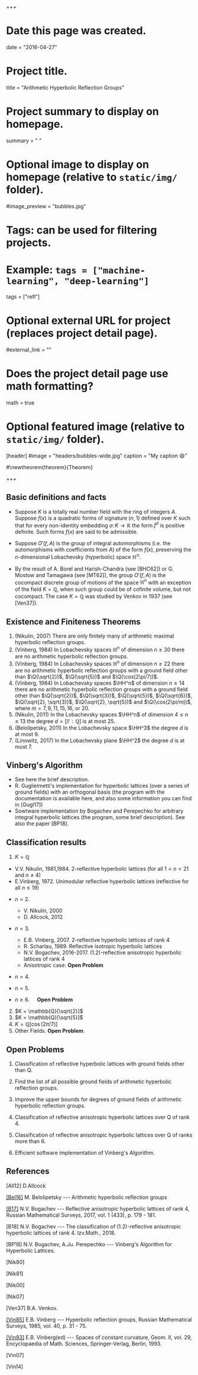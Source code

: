 +++
# Date this page was created.
date = "2016-04-27"

# Project title.
title = "Arithmetic Hyperbolic Reflection Groups"

# Project summary to display on homepage.
summary = " "

# Optional image to display on homepage (relative to `static/img/` folder).
#image_preview = "bubbles.jpg"

# Tags: can be used for filtering projects.
# Example: `tags = ["machine-learning", "deep-learning"]`
tags = ["refl"]

# Optional external URL for project (replaces project detail page).
#external_link = ""

# Does the project detail page use math formatting?
math = true

# Optional featured image (relative to `static/img/` folder).
[header]
#image = "headers/bubbles-wide.jpg"
caption = "My caption :smile:"

#\newtheorem{theorem}{Theorem}

+++


## Basic definitions and facts

  - Suppose $K$ is a totally real number field with the ring of integers $A$. Suppose $f(x)$ is a quadratic forms of signature $(n,1)$ defined over $K$ such that for every non-identity embedding $\sigma \colon K \to \mathbb{R}$ the form $f^{\sigma}$ is positive definite. Such forms $f(x)$ are said to be admissible. 

  - Suppose $O'(f, A)$ is the group of integral automorphisms (i.e. the automorphisms  with coefficients from $A$) of the form $f(x)$, preserving the $n$-dimensional Lobachevsky (hyperbolic) space $\mathbb{H^n}$.
  
  - By the result of A. Borel and Harish-Chandra (see [BHC62]) or G. Mostow and Tamagawa (see [MT62]), the group $O'(f, A)$ is the cocompact discrete group of motions of the space $\mathbb{H}^n$ with an exception of the field $K = \mathbb{Q}$, when such group could be of cofinite volume, but not cocompact. The case $K = \mathbb{Q}$ was studied by Venkov in 1937 (see [Ven37]).


## Existence and Finiteness Theorems

1. (Nikulin, 2007) There are only finitely many of arithmetic maximal hyperbolic reflection groups.
2. (Vinberg, 1984) In Lobachevsky spaces $\mathbb{H}^n$ of dimension $n \ge 30$ there are no arithmetic hyperbolic reflection groups.
3. (Vinberg, 1984) In Lobachevsky spaces $\mathbb{H}^n$ of dimension $n \ge 22$  there are no arithmetic hyperbolic reflection groups with a ground field other than $\Q(\sqrt{2})$, $\Q(\sqrt{5})$ and $\Q(\cos(2\pi/7))$. 
4. (Vinberg, 1984) In Lobachevsky spaces $\HH^n$ of dimension $n \ge 14$  there are no arithmetic hyperbolic reflection groups with a ground field other than $\Q(\sqrt{2})$, $\Q(\sqrt{3})$, $\Q(\sqrt{5})$, $\Q(\sqrt{6})$, $\Q(\sqrt{2}, \sqrt{3})$, $\Q(\sqrt{2}, \sqrt{5})$ and $\Q(\cos(2\pi/m))$, where $m=7,9,11,15,16,$ or $20$.
5. (Nikulin, 2011) In the Lobachevsky spaces $\HH^n$ of dimension $4 \leq n \leq 13$ the degree $d = [\mathbb{F} : \mathbb{Q}]$ is at most $25$.
6. (Belolipetsky, 2011) In the Lobachevsky space $\HH^3$ the degree $d$ is at most $9$.
7. (Linowitz, 2017) In the Lobachevsky plane $\HH^2$ the degree $d$ is at most $7$.


## Vinberg's Algorithm
- See here the brief description.
- R. Guglielmetti's implementation for hyperbolic lattices (over a series of ground fields) with an orthogonal basis (the program with the documentation is available here, and also some information you can find in [Gugl17])
- Sowtware implementation by Bogachev and Perepechko for arbitrary integral hyperbolic lattices (the program, some brief description). See also the paper [BP18].

## Classification results

1. $K = \mathbb{Q}$
  + V.V. Nikulin, 1981,1984. $2$-reflective hyperbolic lattices (for all $1 < n < 21$ and $n \ne 4$) 
  + E.Vinberg, 1972. Unimodular reflective hyperbolic lattices (reflective for all $n \le 19$)
  

  - $n=2$.

     + V. Nikulin, 2000 
     + D. Allcock, 2012

  - $n=3$.
     + E.B. Vinberg, 2007. $2$-reflective hyperbolic lattices of rank $4$
     + R. Scharlau, 1989. Reflective isotropic hyperbolic lattices
     + N.V. Bogachev, 2016-2017. $(1.2)$-reflective anisotropic hyperbolic lattices of rank $4$
     + Anisotropic case:  $\textbf{Open Problem}$
  - $n=4$.
  - $n=5$.
  - $n \ge 6$. $\quad \textbf{Open Problem}$
     
2. $K = \mathbb{Q}[\sqrt{2}]$
3. $K = \mathbb{Q}[\sqrt{5}]$
4. $K = \mathbb{Q}[\cos(2\pi/7)]$
5. Other Fields. $\textbf{Open Problem}$.


## Open Problems

1. Classification of reflective hyperbolic lattices with ground fields other than Q.

2. Find the list of all possible ground fields of arithmetic hyperbolic reflection groups.

3. Improve the upper bounds for degrees of ground fields of arithmetic hyperbolic reflection groups.

4. Classification of reflective anisotropic hyperbolic lattices over Q of rank 4. 

5. Classification of reflective anisotropic hyperbolic lattices over Q of ranks more than 6. 

6. Efficient software implementation of Vinberg's Algorithm.


## References

[All12] D.Allcock

[[Bel16]](http://www.ams.org/journals/bull/2016-53-03/S0273-0979-2016-01530-8/S0273-0979-2016-01530-8.pdf)
M. Belolipetsky --- Arithmetic hyperbolic reflection groups

[[B17]](http://www.turpion.org/php/paper.phtml?journal_id=rm&paper_id=5044)
N.V. Bogachev --- Reflective anisotropic hyperbolic lattices of rank 4, 
Russian Mathematical Surveys, 2017, vol. 1 (433), p. 179 - 181.

[B18] N.V. Bogachev --- The classification of $(1.2)$-reflective anisotropic hyperbolic
lattices of rank $4$. Izv.Math., 2018.

[BP18] N.V. Bogachev, A.Ju. Perepechko --- Vinberg's Algorithm for Hyperbolic Lattices.

[Nik80]

[Nik81]

[Nik00]

[Nik07]

[Ven37] B.A. Venkov. 

[[Vin85]](http://iopscience.iop.org/article/10.1070/RM1985v040n01ABEH003527/meta)
E.B. Vinberg --- Hyperbolic reflection groups, Russian Mathematical Surveys, 1985, vol. 40, p. 31 - 75.

[[Vin93]](http://www.springer.com/us/book/9783540520009)  E.B. Vinberg(ed) --- Spaces of constant curvature,
Geom. II,  vol. 29, Encyclopaedia of Math. Sciences, Springer-Verlag, Berlin, 1993. 

[Vin07]

[Vin14]

